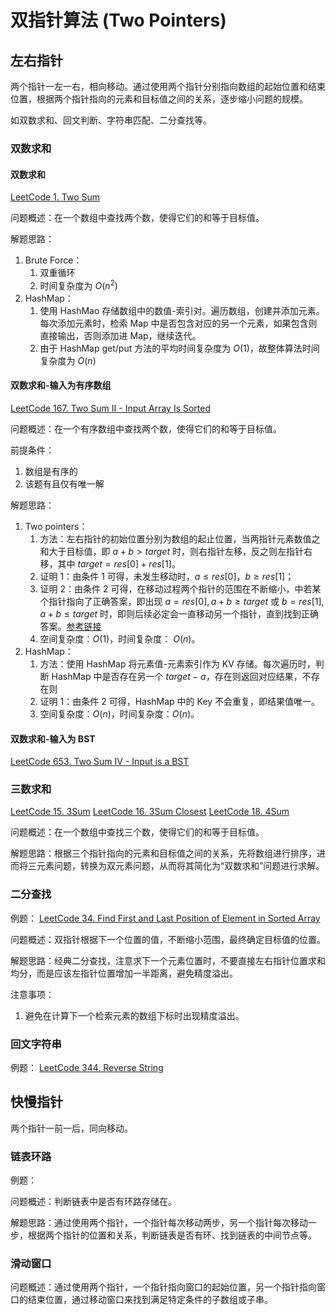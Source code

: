 # 双指针算法 (Two Pointers)


## 左右指针

两个指针一左一右，相向移动。通过使用两个指针分别指向数组的起始位置和结束位置，根据两个指针指向的元素和目标值之间的关系，逐步缩小问题的规模。

如双数求和、回文判断、字符串匹配、二分查找等。


### 双数求和

#### 双数求和

[LeetCode 1. Two Sum](https://leetcode.com/problems/two-sum/)

问题概述：在一个数组中查找两个数，使得它们的和等于目标值。

解题思路：
1. Brute Force：
	1. 双重循环
	2. 时间复杂度为 $O(n^2)$
2. HashMap：
	1. 使用 HashMao 存储数组中的数值-索引对。遍历数组，创建并添加元素。每次添加元素时，检索 Map 中是否包含对应的另一个元素，如果包含则直接输出，否则添加进 Map，继续迭代。
	2. 由于 HashMap get/put 方法的平均时间复杂度为 $O(1)$，故整体算法时间复杂度为 $O(n)$

#### 双数求和-输入为有序数组

[LeetCode 167. Two Sum II - Input Array Is Sorted](https://leetcode.com/problems/two-sum-ii-input-array-is-sorted/)

问题概述：在一个有序数组中查找两个数，使得它们的和等于目标值。

前提条件： 
1. 数组是有序的
2. 该题有且仅有唯一解

解题思路： 
1. Two pointers：
	1. 方法：左右指针的初始位置分别为数组的起止位置，当两指针元素数值之和大于目标值，即 $a+b>target$ 时，则右指针左移，反之则左指针右移，其中 $target=res[0]+res[1]$。
	2. 证明 1：由条件 1 可得，未发生移动时，$a\leq res[0]$，$b\geq res[1]$；
	3. 证明 2：由条件 2 可得，在移动过程两个指针的范围在不断缩小，中若某个指针指向了正确答案，即出现 $a=res[0], a+b\geq target$ 或 $b=res[1], a+b\leq target$ 时，即则后续必定会一直移动另一个指针，直到找到正确答案。[参考链接](https://blog.csdn.net/weixin_43445477/article/details/117561685)
	4. 空间复杂度：$O(1)$，时间复杂度： $O(n)$。 
3. HashMap：
	1. 方法：使用 HashMap 将元素值-元素索引作为 KV 存储。每次遍历时，判断 HashMap 中是否存在另一个 $target-a$，存在则返回对应结果，不存在则
	2. 证明 1：由条件 2 可得，HashMap 中的 Key 不会重复，即结果值唯一。
	3. 空间复杂度：$O(n)$，时间复杂度：$O(n)$。


#### 双数求和-输入为 BST

[LeetCode 653. Two Sum IV - Input is a BST](https://leetcode.com/problems/two-sum-iv-input-is-a-bst/)


### 三数求和

[LeetCode 15. 3Sum](https://leetcode.com/problems/3sum/)
[LeetCode 16. 3Sum Closest](https://leetcode.com/problems/3sum-closest/)
[LeetCode 18. 4Sum](https://leetcode.com/problems/4sum/)

问题概述：在一个数组中查找三个数，使得它们的和等于目标值。

解题思路：根据三个指针指向的元素和目标值之间的关系，先将数组进行排序，进而将三元素问题，转换为双元素问题，从而将其简化为“双数求和”问题进行求解。


### 二分查找

例题：
[LeetCode 34. Find First and Last Position of Element in Sorted Array](https://leetcode.com/problems/find-first-and-last-position-of-element-in-sorted-array/)

问题概述：双指针根据下一个位置的值，不断缩小范围，最终确定目标值的位置。

解题思路：经典二分查找，注意求下一个元素位置时，不要直接左右指针位置求和均分，而是应该左指针位置增加一半距离，避免精度溢出。

注意事项：
1. 避免在计算下一个检索元素的数组下标时出现精度溢出。


### 回文字符串

例题：
[LeetCode 344. Reverse String](https://leetcode.com/problems/reverse-string/)


## 快慢指针

两个指针一前一后，同向移动。

### 链表环路

例题：

问题概述：判断链表中是否有环路存储在。

解题思路：通过使用两个指针，一个指针每次移动两步，另一个指针每次移动一步，根据两个指针的位置和关系，判断链表是否有环、找到链表的中间节点等。


### 滑动窗口

问题概述：通过使用两个指针，一个指针指向窗口的起始位置，另一个指针指向窗口的结束位置，通过移动窗口来找到满足特定条件的子数组或子串。


